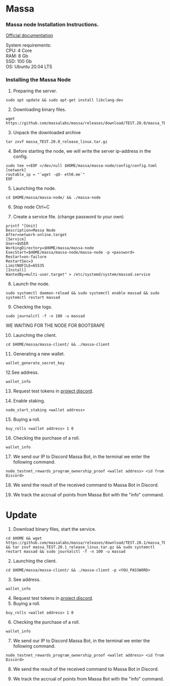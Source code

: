 # Massa
### Massa node Installation Instructions.

[Official documentation](https://docs.massa.net/en/latest/testnet/install.html)

System requirements:</br>
CPU: 4 Core</br>
RAM: 8 Gb</br>
SSD: 100 Gb</br>
OS: Ubuntu 20.04 LTS</br>

### Installing the Massa Node

1. Preparing the server.
```
sudo apt update && sudo apt-get install libclang-dev
```
2. Downloading binary files.
```
wget https://github.com/massalabs/massa/releases/download/TEST.20.0/massa_TEST.20.0_release_linux.tar.gz
```
3. Unpack the downloaded archive
```
tar zxvf massa_TEST.20.0_release_linux.tar.gz
```
4. Before starting the node, we will write the server ip-address in the config.
```
sudo tee <<EOF >/dev/null $HOME/massa/massa-node/config/config.toml
[network]
routable_ip = "`wget -qO- eth0.me`"
EOF
```
5. Launching the node.
```
cd $HOME/massa/massa-node/ && ./massa-node
```
6. Stop node Ctrl+C

7. Create a service file. (change password to your own)
```
printf "[Unit]
Description=Massa Node
After=network-online.target
[Service]
User=$USER
WorkingDirectory=$HOME/massa/massa-node
ExecStart=$HOME/massa/massa-node/massa-node -p <password>
Restart=on-failure
RestartSec=3
LimitNOFILE=65535
[Install]
WantedBy=multi-user.target" > /etc/systemd/system/massad.service
```
8. Launch the node.
```
sudo systemctl daemon-reload && sudo systemctl enable massad && sudo systemctl restart massad
```
9. Checking the logs.
```
sudo journalctl -f -n 100 -u massad
```

WE WAITING FOR THE NODE FOR BOOTSRAPE

10. Launching the client.
```
cd $HOME/massa/massa-client/ && ./massa-client
```
11. Generating a new wallet.
```
wallet_generate_secret_key
```
12.See address.
```
wallet_info
```
13. Request test tokens in [project discord](https://discord.com/channels/828270821042159636/866190913030193172).

14. Enable staking.
```
node_start_staking <wallet address> 
```
15. Buying a roll.
```
buy_rolls <wallet address> 1 0
```
16. Checking the purchase of a roll.
```
wallet_info
```
17. We send our IP to Discord Massa Bot, in the terminal we enter the following command.
```
node_testnet_rewards_program_ownership_proof <wallet address> <id from Discord>
```
18. We send the result of the received command to Massa Bot in Discord.

19. We track the accrual of points from Massa Bot with the "info" command.

# Update
1. Download binary files, start the service.
```
cd $HOME && wget https://github.com/massalabs/massa/releases/download/TEST.20.1/massa_TEST.20.1_release_linux.tar.gz && tar zxvf massa_TEST.20.1_release_linux.tar.gz && sudo systemctl restart massad && sudo journalctl -f -n 100 -u massad 
```
2. Launching the client.
```
cd $HOME/massa/massa-client/ && ./massa-client -p <YOU_PASSWORD>
```
3. See address.
```
wallet_info
```
4. Request test tokens in [project discord](https://discord.com/channels/828270821042159636/866190913030193172).
5. Buying a roll.
```
buy_rolls <wallet address> 1 0
```
6. Checking the purchase of a roll.
```
wallet_info
```
7. We send our IP to Discord Massa Bot, in the terminal we enter the following command.
```
node_testnet_rewards_program_ownership_proof <wallet address> <id from Discord>
```
8. We send the result of the received command to Massa Bot in Discord.

9. We track the accrual of points from Massa Bot with the "info" command.

